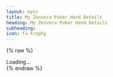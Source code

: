 ```yaml
---
layout: myzv
title: My Zenvera Poker Hand Details
heading: My Zenvera Poker Hand Details
subheading:
icon: fa-trophy
---
```

{% raw %}
<div id="details">Loading...</div>
<script src="//cdnjs.cloudflare.com/ajax/libs/jquery-url-parser/2.3.1/purl.min.js"></script>
<script>
    $(document).ready( function() {
        var myzv = ('https:' == document.location.protocol ? 'https://myzv.herokuapp.com/' : 'http://my.zenvera.com/');
        var id = $.url().param('id');
        $.get(myzv+'poker-hand.php?id='+id, function(data) { $('#details').html(data); });
    });
</script>
{% endraw %}